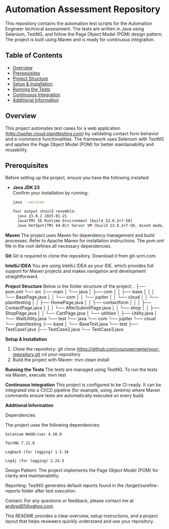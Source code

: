 # Automation Assessment Repository

This repository contains the automation test scripts for the Automation Engineer technical assessment. The tests are written in Java using Selenium, TestNG, and follow the Page Object Model (POM) design pattern. The project is built using Maven and is ready for continuous integration.

## Table of Contents

- [Overview](#overview)
- [Prerequisites](#prerequisites)
- [Project Structure](#project-structure)
- [Setup & Installation](#setup--installation)
- [Running the Tests](#running-the-tests)
- [Continuous Integration](#continuous-integration)
- [Additional Information](#additional-information)

## Overview

This project automates test cases for a web application (http://jupiter.cloud.planittesting.com) by validating contact form behavior and e-commerce functionalities. The framework uses Selenium with TestNG and applies the Page Object Model (POM) for better maintainability and reusability.

## Prerequisites

Before setting up the project, ensure you have the following installed:

- **Java JDK 23**  
  Confirm your installation by running:
  ```bash
  java --version

  Your output should resemble:
    java 23.0.2 2025-01-21
    Java(TM) SE Runtime Environment (build 23.0.2+7-58)
    Java HotSpot(TM) 64-Bit Server VM (build 23.0.2+7-58, mixed mode, sharing)

**Maven**
The project uses Maven for dependency management and build processes. Refer to Apache Maven for installation instructions. The pom.xml file in the root defines all necessary dependencies.

**Git**
Git is required to clone the repository. Download it from git-scm.com.

**IntelliJ IDEA**
You are using IntelliJ IDEA as your IDE, which provides full support for Maven projects and makes navigation and development straightforward.

**Project Structure**
Below is the folder structure of the project:
.
├── pom.xml
└── src
    ├── main
    │   └── java
    │       ├── com
    │       │   ├── base
    │       │   │   └── BasePage.java
    │       │   └── com
    │       │       └── jupiter
    │       │           └── cloud
    │       │               └── planittesting
    │       │                   ├── HomePage.java
    │       │                   ├── contactform
    │       │                   │   ├── ContactPage.java
    │       │                   │   └── AfterSubmitPage.java
    │       │                   └── shop
    │       │                       ├── ShopPage.java
    │       │                       └── CartPage.java
    │       └── utilities
    │           ├── Utility.java
    │           └── WaitUtility.java
    └── test
        └── java
            └── com
                └── jupiter
                    └── cloud
                        └── planittesting
                            ├── base
                            │   └── BaseTest.java
                            └── test
                                ├── TestCase1.java
                                ├── TestCase2.java
                                └── TestCase3.java

**Setup & Installation**
1. Clone the repository:
  git clone https://github.com/yourusername/your-repository.git
  cd your-repository
2. Build the project with Maven:
  mvn clean install

**Running the Tests**
The tests are managed using TestNG. To run the tests via Maven, execute:
  mvn test

**Continuous Integration**
This project is configured to be CI-ready. It can be integrated into a CI/CD pipeline (for example, using Jenkins) where Maven commands ensure tests are automatically executed on every build.

**Additional Information**
  
Dependencies
  
  The project uses the following dependencies:
  
    Selenium WebDriver 4.30.0
  
    TestNG 7.11.0
  
    Logback (for logging) 1.5.18
  
    Log4j (for logging) 2.24.3
    
  Design Pattern:
  The project implements the Page Object Model (POM) for clarity and maintainability.
  
  Reporting:
  TestNG generates default reports found in the /target/surefire-reports folder after test execution.
  
  Contact:
  For any questions or feedback, please contact me at andypd01@yahoo.com.


This README provides a clear overview, setup instructions, and a project layout that helps reviewers quickly understand and use your repository.
